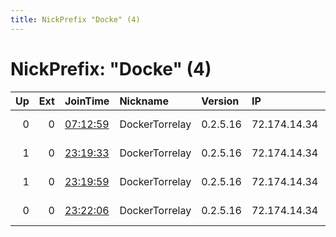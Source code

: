 ```yaml
---
title: NickPrefix "Docke" (4)
---
```


# NickPrefix: "Docke" (4)

|   Up |   Ext | JoinTime                                                                                            | Nickname       | Version   | IP           | AS                     | CC   |   ORp |   Dirp | OS    | Contact   |   eFamMembers |
|-----:|------:|:----------------------------------------------------------------------------------------------------|:---------------|:----------|:-------------|:-----------------------|:-----|------:|-------:|:------|:----------|--------------:|
|    0 |     0 | [07:12:59](https://metrics.torproject.org/rs.html#details/B0F8A93F381B0C6F4820F7291B578569E793E415) | DockerTorrelay | 0.2.5.16  | 72.174.14.34 | Charter Communications | us   |  9001 |      0 | Linux | Anonymous |             1 |
|    1 |     0 | [23:19:33](https://metrics.torproject.org/rs.html#details/6A8139D15BE584088D22D88BE4785E0A12470554) | DockerTorrelay | 0.2.5.16  | 72.174.14.34 | Charter Communications | us   |  9001 |      0 | Linux | Anonymous |             1 |
|    1 |     0 | [23:19:59](https://metrics.torproject.org/rs.html#details/7813AD30B257E78F22A86698C629DD3958105338) | DockerTorrelay | 0.2.5.16  | 72.174.14.34 | Charter Communications | us   |  9001 |      0 | Linux | Anonymous |             1 |
|    0 |     0 | [23:22:06](https://metrics.torproject.org/rs.html#details/EFFC422CF2BC452D4D62ACD3425FF74D9B6F96DE) | DockerTorrelay | 0.2.5.16  | 72.174.14.34 | Charter Communications | us   |  9001 |      0 | Linux | Anonymous |             1 |
